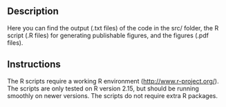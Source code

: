 Description
------------

Here you can find the output (.txt files) of the code in the src/ folder, the R script (.R files) for generating publishable figures, and the figures (.pdf files).


Instructions
------------

The R scripts require a working R environment (http://www.r-project.org/). The scripts are only tested on R version 2.15, but should be running smoothly on newer versions. The scripts do not require extra R packages.
